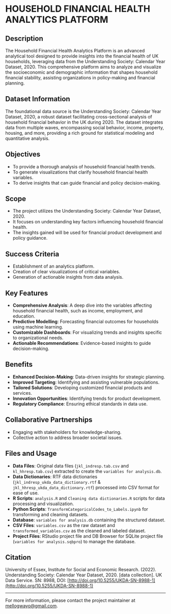 # HOUSEHOLD FINANCIAL HEALTH ANALYTICS PLATFORM

## Description

The Household Financial Health Analytics Platform is an advanced analytical tool designed to provide insights into the financial health of UK households, leveraging data from the Understanding Society: Calendar Year Dataset, 2020. This comprehensive platform aims to analyze and visualize the socioeconomic and demographic information that shapes household financial stability, assisting organizations in policy-making and financial planning.

## Dataset Information

The foundational data source is the Understanding Society: Calendar Year Dataset, 2020, a robust dataset facilitating cross-sectional analysis of household financial behavior in the UK during 2020. The dataset integrates data from multiple waves, encompassing social behavior, income, property, housing, and more, providing a rich ground for statistical modeling and quantitative analysis.

## Objectives

- To provide a thorough analysis of household financial health trends.
- To generate visualizations that clarify household financial health variables.
- To derive insights that can guide financial and policy decision-making.

## Scope

- The project utilizes the Understanding Society: Calendar Year Dataset, 2020.
- It focuses on understanding key factors influencing household financial health.
- The insights gained will be used for financial product development and policy guidance.

## Success Criteria

- Establishment of an analytics platform.
- Creation of clear visualizations of critical variables.
- Generation of actionable insights from data analysis.

## Key Features

- **Comprehensive Analysis**: A deep dive into the variables affecting household financial health, such as income, employment, and education.
- **Predictive Modelling**: Forecasting financial outcomes for households using machine learning.
- **Customizable Dashboards**: For visualizing trends and insights specific to organizational needs.
- **Actionable Recommendations**: Evidence-based insights to guide decision-making.

## Benefits

- **Enhanced Decision-Making**: Data-driven insights for strategic planning.
- **Improved Targeting**: Identifying and assisting vulnerable populations.
- **Tailored Solutions**: Developing customized financial products and services.
- **Innovation Opportunities**: Identifying trends for product development.
- **Regulatory Compliance**: Ensuring ethical standards in data use.

## Collaborative Partnerships

- Engaging with stakeholders for knowledge-sharing.
- Collective action to address broader societal issues.

## Files and Usage

- **Data Files**: Original data files (`jkl_indresp.tab.csv` and `kl_hhresp.tab.csv`) extracted to create the `variables for analysis.db`.
- **Data Dictionaries**: RTF data dictionaries (`jkl_indresp_ukda_data_dictionary.rtf` & `jkl_hhresp_ukda_data_dictionary.rtf`) processed into CSV format for ease of use.
- **R Scripts**: `analysis.R` and `Cleaning data dictionaries.R` scripts for data processing and visualization.
- **Python Scripts**: `TransformCategoricalCodes_to_Labels.ipynb` for transforming and cleaning datasets.
- **Database**: `variables for analysis.db` containing the structured dataset.
- **CSV Files**: `variables.csv` as the raw dataset and `transformed_variables.csv` as the cleaned and labeled dataset.
- **Project Files**: RStudio project file and DB Browser for SQLite project file (`variables for analysis.sqbpro`) to manage the database.

## Citation

University of Essex, Institute for Social and Economic Research. (2022). Understanding Society: Calendar Year Dataset, 2020. [data collection]. UK Data Service. SN: 8988, DOI: [http://doi.org/10.5255/UKDA-SN-8988-1](http://doi.org/10.5255/UKDA-SN-8988-1)

---

For more information, please contact the project maintainer at mellogwayo@gmail.com.
